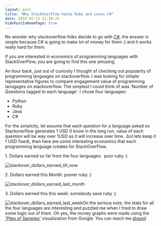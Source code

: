 ```yaml
---
layout: post
title: "Why StackOverFlow hates Ruby and Loves C#"
date: 2010-05-13 21:20:23
hidePostInHomePage: true
---
```


No wonder why stackoverflow folks decide to go with [C#][1], the answer is simple because C# is going to make lot of money for them :) and it works really hard for them.

If you are interested in economics of programming languages with StackOverFlow, you are going to find this one amusing.

An hour back, just out of curiosity I thought of checking out popularity of programming languages on stackoverflow. I was looking for simple representative figures to compare engagement value of programming lanugages on stackoverflow. The simplest I could think of was 'Number of Questions tagged to each language'. I chose four languages:

  - Python
  - Ruby
  - Java
  - C#

For the simplcity, let assume that each question for a language asked on Stackoverflow generates 1 USD (I know in the long run, value of each question will be way over 1USD as it will increase over time...but lets keep it 1 USD fixed), then here are some interesting economics that each programming language creates for StackOverFlow.

1\. Dollars earned so far from the four languages:  poor ruby :)

![stackover_dollars_earned_till_now][2]

2\. Dollars earned this Month: poorer ruby :)

![stackover_dollars_earned_last_month][3]

3\. Dollars earned this this week: somebody save ruby :)

![stackover_dollars_earned_last_week][4]On the serious note, the stats for all the four languages are interesting and puzzled me when I tried to draw some logic out of them. Oh yes, the money graphs were made using the ['Piles of Samples'][5] visualization from Google. You can reach me [@_sunil_][6]

[1]: http://blog.stackoverflow.com/2008/09/what-was-stack-overflow-built-with/
[2]: http://farm4.static.flickr.com/3566/4604207181_f59cc2c032_o.png
[3]: http://farm5.static.flickr.com/4039/4604207169_94dc5a2bf4_o.png
[4]: http://farm4.static.flickr.com/3304/4604207173_e978c6d668_o.png
[5]: http://visapi-gadgets.googlecode.com/svn/trunk/pilesofmoney/doc.html
[6]: http://twitter.com/_sunil_
